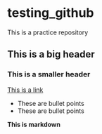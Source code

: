 # testing_github

This is a practice repository

## This is a big header

### This is a smaller header

[This is a link](https://codingnomads.com)

- These are bullet points
- These are bullet points

**This is markdown**
